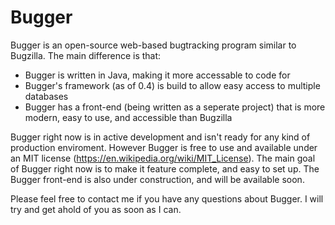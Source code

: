 # Bugger
Bugger is an open-source web-based bugtracking program similar to Bugzilla. The main difference is that:
<ul>
  <li>Bugger is written in Java, making it more accessable to code for</li>
  <li>Bugger's framework (as of 0.4) is build to allow easy access to multiple databases</li>
  <li>Bugger has a front-end (being written as a seperate project) that is more modern, easy to use, and accessible than Bugzilla</li>
</ul>

Bugger right now is in active development and isn't ready for any kind of production enviroment. However Bugger is free to use
and available under an MIT license (https://en.wikipedia.org/wiki/MIT_License). The main goal of Bugger right now is to make it feature complete, and easy to set up. The
Bugger front-end is also under construction, and will be available soon.

Please feel free to contact me if you have any questions about Bugger. I will try and get ahold of you as soon as I can.
